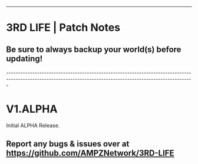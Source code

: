 ------------------------------------------------------------------------------------------------------------------------------------------------------------- 
# 3RD LIFE | Patch Notes
<h2>Be sure to always backup your world(s) before updating!</h2>
-------------------------------------------------------------------------------------------------------------------------------------------------------------
<h1>V1.ALPHA</h1>

Initial ALPHA Release.

Report any bugs & issues over at<br>
https://github.com/AMPZNetwork/3RD-LIFE
---------------------------------------------------------------------------------
